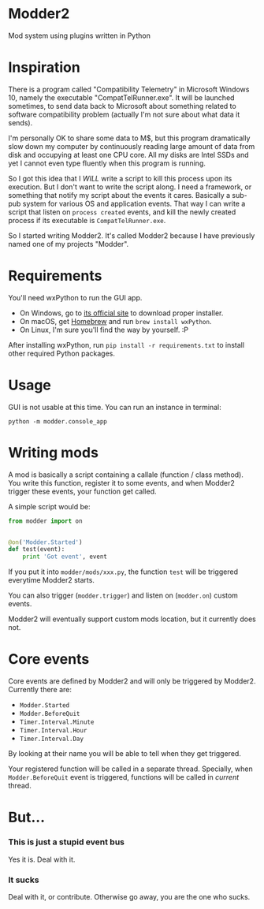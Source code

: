 # Modder2
Mod system using plugins written in Python

# Inspiration
There is a program called "Compatibility Telemetry" in Microsoft Windows 10, 
namely the executable "CompatTelRunner.exe". It will be launched sometimes, to 
send data back to Microsoft about something related to software compatibility 
problem (actually I'm not sure about what data it sends).

I'm personally OK to share some data to M$, but this program dramatically 
slow down my computer by continuously reading large amount of data from disk 
and occupying at least one CPU core. All my disks are Intel SSDs and yet I 
cannot even type fluently when this program is running.

So I got this idea that I *WILL* write a script to kill this process upon its 
execution. But I don't want to write the script along. I need a framework, or 
something that notify my script about the events it cares. Basically a sub-pub 
system for various OS and application events. That way I can write a script 
that listen on `process created` events, and kill the newly created process 
if its executable is `CompatTelRunner.exe`.

So I started writing Modder2. It's called Modder2 because I have previously 
named one of my projects "Modder".

# Requirements

You'll need wxPython to run the GUI app.

* On Windows, go to [its official site](http://wxpython.org) to download proper
 installer.
* On macOS, get [Homebrew](https://brew.sh/) and run `brew install wxPython`.
* On Linux, I'm sure you'll find the way by yourself. :P

After installing wxPython, run `pip install -r requirements.txt` to install 
other required Python packages.

# Usage
GUI is not usable at this time. You can run an instance in terminal:

```shell
python -m modder.console_app
```

# Writing mods
A mod is basically a script containing a callale (function / class method). 
You write this function, register it to some events, and when Modder2 trigger 
these events, your function get called.

A simple script would be:

```python
from modder import on


@on('Modder.Started')
def test(event):
    print 'Got event', event
```

If you put it into `modder/mods/xxx.py`, the function `test` will be triggered 
everytime Modder2 starts.

You can also trigger (`modder.trigger`) 
and listen on (`modder.on`) custom events.

Modder2 will eventually support custom mods location, but it currently does not.

# Core events
Core events are defined by Modder2 and  will only be triggered by Modder2. 
Currently there are:

* `Modder.Started`
* `Modder.BeforeQuit`
* `Timer.Interval.Minute`
* `Timer.Interval.Hour`
* `Timer.Interval.Day`

By looking at their name you will be able to tell when they get triggered.

Your registered function will be called in a separate thread. 
Specially, when `Modder.BeforeQuit` event is triggered, functions will be 
called in *current* thread.

# But...

### This is just a stupid event bus
Yes it is. Deal with it.

### It sucks
Deal with it, or contribute. Otherwise go away, you are the one who sucks.
